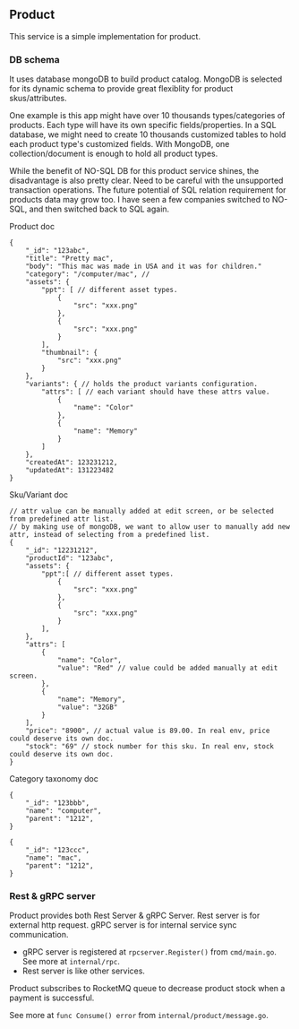 ## Product
This service is a simple implementation for product.

### DB schema
It uses database mongoDB to build product catalog. MongoDB is selected for its dynamic schema to provide great flexiblity for product skus/attributes.

One example is this app might have over 10 thousands types/categories of products. Each type will have its own specific fields/properties. In a SQL database, we might need to create 10 thousands customized tables to hold each product type's customized fields. With MongoDB, one collection/document is enough to hold all product types.

While the benefit of NO-SQL DB for this product service shines, the disadvantage is also pretty clear. Need to be careful with the unsupported transaction operations. The future potential of SQL relation requirement for products data may grow too. I have seen a few companies switched to NO-SQL, and then switched back to SQL again.

Product doc
```
{
    "_id": "123abc",
    "title": "Pretty mac",
    "body": "This mac was made in USA and it was for children."
    "category": "/computer/mac", // 
    "assets": {
        "ppt": [ // different asset types.
            {
                "src": "xxx.png"
            },
            {
                "src": "xxx.png"
            }
        ],
        "thumbnail": {
            "src": "xxx.png"
        }
    },
    "variants": { // holds the product variants configuration.
        "attrs": [ // each variant should have these attrs value.
            {
                "name": "Color"
            },
            {
                "name": "Memory"
            }
        ]
    },
    "createdAt": 123231212,
    "updatedAt": 131223482
}
```

Sku/Variant doc
```
// attr value can be manually added at edit screen, or be selected from predefined attr list.
// by making use of mongoDB, we want to allow user to manually add new attr, instead of selecting from a predefined list.
{
    "_id": "12231212",
    "productId": "123abc",
    "assets": {
        "ppt":[ // different asset types.
            {
                "src": "xxx.png"
            },
            {
                "src": "xxx.png"
            }
        ],
    },
    "attrs": [
        {
            "name": "Color",
            "value": "Red" // value could be added manually at edit screen.
        },
        {
            "name": "Memory",
            "value": "32GB"
        }
    ],
    "price": "8900", // actual value is 89.00. In real env, price could deserve its own doc.
    "stock": "69" // stock number for this sku. In real env, stock could deserve its own doc.
}
```

Category taxonomy doc
```
{
    "_id": "123bbb",
    "name": "computer",
    "parent": "1212",
}

{
    "_id": "123ccc",
    "name": "mac",
    "parent": "1212",
}
```

### Rest & gRPC server
Product provides both Rest Server & gRPC Server. Rest server is for external http request. gRPC server is for internal service sync communication.

- gRPC server is registered at `rpcserver.Register()` from `cmd/main.go`. See more at `internal/rpc`.
- Rest server is like other services.

Product subscribes to RocketMQ queue to decrease product stock when a payment is successful.

See more at `func Consume() error` from `internal/product/message.go`.
